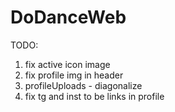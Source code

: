 # DoDanceWeb

TODO:
1. fix active icon image
2. fix profile img in header
3. profileUploads - diagonalize
4. fix tg and inst to be links in profile
